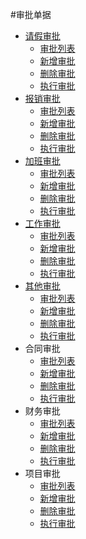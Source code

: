 #审批单据

* [请假审批](./leave.md)
  * [审批列表](./leave.md)
  * [新增审批](./leave.md)
  * [删除审批](./leave.md)
  * [执行审批](./leave.md)
* [报销审批](./expense.md)
  * [审批列表](./expense.md)
  * [新增审批](./expense.md)
  * [删除审批](./expense.md)
  * [执行审批](./expense.md)
* [加班审批](./overtime.md)
  * [审批列表](./overtime.md)
  * [新增审批](./overtime.md)
  * [删除审批](./overtime.md)
  * [执行审批](./overtime.md)
* [工作审批](../../app/tasks.md)
  * [审批列表](../../app/tasks.md)
  * [新增审批](../../app/tasks.md)
  * [删除审批](../../app/tasks.md)
  * [执行审批](../../app/tasks.md)
* [其他审批](./other.md)
  * [审批列表](./other.md)
  * [新增审批](./other.md)
  * [删除审批](./other.md)
  * [执行审批](./other.md)
* 合同审批
  * [审批列表](./contracts.md)
  * [新增审批](./contracts.md)
  * [删除审批](./contracts.md)
  * [执行审批](./contracts.md)
* 财务审批
  * [审批列表](./finance.md)
  * [新增审批](./finance.md)
  * [删除审批](./finance.md)
  * [执行审批](./finance.md)
* 项目审批
  * [审批列表](./project.md)
  * [新增审批](./project.md)
  * [删除审批](./project.md)
  * [执行审批](./project.md)